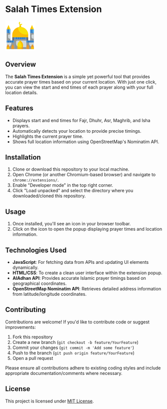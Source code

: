 # Salah Times Extension

![Extension Icon](https://raw.githubusercontent.com/Aftar-Ahmad-Sami/Salah-Time-Extension/refs/heads/main/icons/icons8-mosque-flat-96.png)

## Overview

The **Salah Times Extension** is a simple yet powerful tool that provides accurate prayer times based on your current location. With just one click, you can view the start and end times of each prayer along with your full location details.

## Features

- Displays start and end times for Fajr, Dhuhr, Asr, Maghrib, and Isha prayers.
- Automatically detects your location to provide precise timings.
- Highlights the current prayer time.
- Shows full location information using OpenStreetMap's Nominatim API.

## Installation

1. Clone or download this repository to your local machine.
2. Open Chrome (or another Chromium-based browser) and navigate to `chrome://extensions/`.
3. Enable "Developer mode" in the top right corner.
4. Click "Load unpacked" and select the directory where you downloaded/cloned this repository.

## Usage

1. Once installed, you'll see an icon in your browser toolbar.
2. Click on the icon to open the popup displaying prayer times and location information.

## Technologies Used

- **JavaScript**: For fetching data from APIs and updating UI elements dynamically.
- **HTML/CSS**: To create a clean user interface within the extension popup.
- **AlAdhan API**: Provides accurate Islamic prayer timings based on geographical coordinates.
- **OpenStreetMap Nominatim API**: Retrieves detailed address information from latitude/longitude coordinates.

## Contributing

Contributions are welcome! If you'd like to contribute code or suggest improvements:
1. Fork this repository
2. Create a new branch (`git checkout -b feature/YourFeature`)
3. Commit your changes (`git commit -m 'Add some feature'`)
4. Push to the branch (`git push origin feature/YourFeature`)
5. Open a pull request

Please ensure all contributions adhere to existing coding styles and include appropriate documentation/comments where necessary.

## License

This project is licensed under [MIT License](LICENSE).
